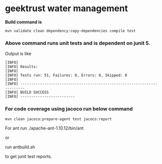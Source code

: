 # geektrust water management

**Build command  is**


```
mvn validate clean dependency:copy-dependencies compile test
```

### Above command runs unit tests and is dependent on junit 5.

Output is like
```
[INFO]
[INFO] Results:
[INFO]
[INFO] Tests run: 51, Failures: 0, Errors: 0, Skipped: 0
[INFO]
[INFO] ------------------------------------------------------------------------
[INFO] BUILD SUCCESS
[INFO] -------------------------
```

### For code coverage using jacoco run below command
```
mvn clean jacoco:prepare-agent test jacoco:report 
```

For ant run
./apache-ant-1.10.12/bin/ant

or 

run antbuild.sh

to get junit test reports.
